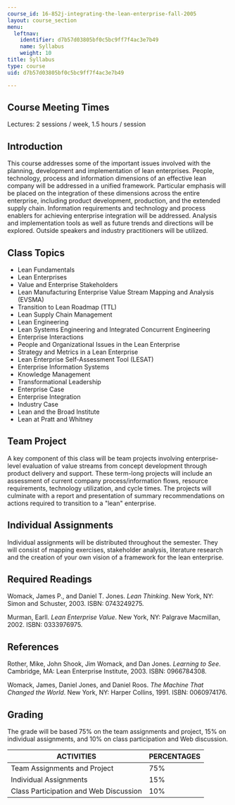 ```yaml
---
course_id: 16-852j-integrating-the-lean-enterprise-fall-2005
layout: course_section
menu:
  leftnav:
    identifier: d7b57d03805bf0c5bc9ff7f4ac3e7b49
    name: Syllabus
    weight: 10
title: Syllabus
type: course
uid: d7b57d03805bf0c5bc9ff7f4ac3e7b49

---
```


Course Meeting Times
--------------------

Lectures: 2 sessions / week, 1.5 hours / session

Introduction
------------

This course addresses some of the important issues involved with the planning, development and implementation of lean enterprises. People, technology, process and information dimensions of an effective lean company will be addressed in a unified framework. Particular emphasis will be placed on the integration of these dimensions across the entire enterprise, including product development, production, and the extended supply chain. Information requirements and technology and process enablers for achieving enterprise integration will be addressed. Analysis and implementation tools as well as future trends and directions will be explored. Outside speakers and industry practitioners will be utilized.

Class Topics
------------

*   Lean Fundamentals
*   Lean Enterprises
*   Value and Enterprise Stakeholders
*   Lean Manufacturing Enterprise Value Stream Mapping and Analysis (EVSMA)
*   Transition to Lean Roadmap (TTL)
*   Lean Supply Chain Management
*   Lean Engineering
*   Lean Systems Engineering and Integrated Concurrent Engineering
*   Enterprise Interactions
*   People and Organizational Issues in the Lean Enterprise
*   Strategy and Metrics in a Lean Enterprise
*   Lean Enterprise Self-Assessment Tool (LESAT)
*   Enterprise Information Systems
*   Knowledge Management
*   Transformational Leadership
*   Enterprise Case
*   Enterprise Integration
*   Industry Case
*   Lean and the Broad Institute
*   Lean at Pratt and Whitney

Team Project
------------

A key component of this class will be team projects involving enterprise-level evaluation of value streams from concept development through product delivery and support. These term-long projects will include an assessment of current company process/information flows, resource requirements, technology utilization, and cycle times. The projects will culminate with a report and presentation of summary recommendations on actions required to transition to a "lean" enterprise.

Individual Assignments
----------------------

Individual assignments will be distributed throughout the semester. They will consist of mapping exercises, stakeholder analysis, literature research and the creation of your own vision of a framework for the lean enterprise.

Required Readings
-----------------

Womack, James P., and Daniel T. Jones. _Lean Thinking_. New York, NY: Simon and Schuster, 2003. ISBN: 0743249275.

Murman, Earll. _Lean Enterprise Value_. New York, NY: Palgrave Macmillan, 2002. ISBN: 0333976975.

References
----------

Rother, Mike, John Shook, Jim Womack, and Dan Jones. _Learning to See_. Cambridge, MA: Lean Enterprise Institute, 2003. ISBN: 0966784308.

Womack, James, Daniel Jones, and Daniel Roos. _The Machine That Changed the World_. New York, NY: Harper Collins, 1991. ISBN: 0060974176.

Grading
-------

The grade will be based 75% on the team assignments and project, 15% on individual assignments, and 10% on class participation and Web discussion.

| ACTIVITIES | PERCENTAGES |
| --- | --- |
| Team Assignments and Project | 75% |
| Individual Assignments | 15% |
| Class Participation and Web Discussion | 10%